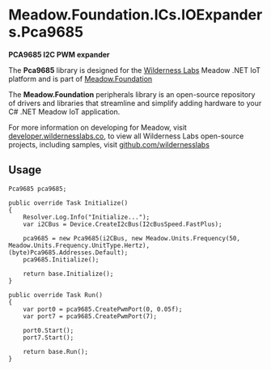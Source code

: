 # Meadow.Foundation.ICs.IOExpanders.Pca9685

**PCA9685 I2C PWM expander**

The **Pca9685** library is designed for the [Wilderness Labs](www.wildernesslabs.co) Meadow .NET IoT platform and is part of [Meadow.Foundation](https://developer.wildernesslabs.co/Meadow/Meadow.Foundation/)

The **Meadow.Foundation** peripherals library is an open-source repository of drivers and libraries that streamline and simplify adding hardware to your C# .NET Meadow IoT application.

For more information on developing for Meadow, visit [developer.wildernesslabs.co](http://developer.wildernesslabs.co/), to view all Wilderness Labs open-source projects, including samples, visit [github.com/wildernesslabs](https://github.com/wildernesslabs/)

## Usage

```
Pca9685 pca9685;

public override Task Initialize()
{
    Resolver.Log.Info("Initialize...");
    var i2CBus = Device.CreateI2cBus(I2cBusSpeed.FastPlus);

    pca9685 = new Pca9685(i2CBus, new Meadow.Units.Frequency(50, Meadow.Units.Frequency.UnitType.Hertz), (byte)Pca9685.Addresses.Default);
    pca9685.Initialize();

    return base.Initialize();
}

public override Task Run()
{
    var port0 = pca9685.CreatePwmPort(0, 0.05f);
    var port7 = pca9685.CreatePwmPort(7);

    port0.Start();
    port7.Start();

    return base.Run();
}

```
